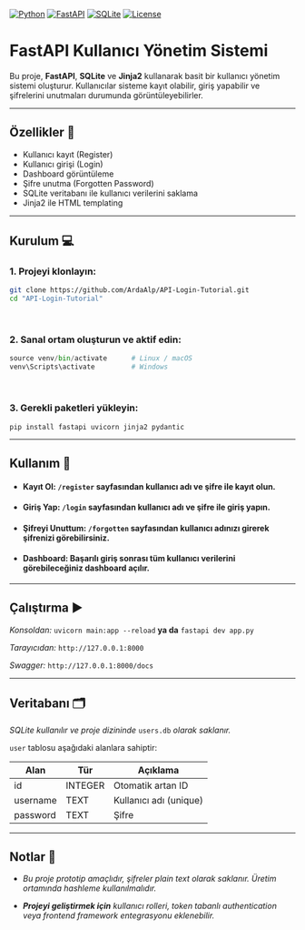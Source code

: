 [![Python](https://img.shields.io/badge/python-3.11-blue)](https://www.python.org/)
[![FastAPI](https://img.shields.io/badge/FastAPI-0.105-green)](https://fastapi.tiangolo.com/)
[![SQLite](https://img.shields.io/badge/SQLite-3-orange)](https://www.sqlite.org/index.html)
[![License](https://img.shields.io/badge/License-MIT-yellow)](LICENSE)

# FastAPI Kullanıcı Yönetim Sistemi

Bu proje, **FastAPI**, **SQLite** ve **Jinja2** kullanarak basit bir kullanıcı yönetim sistemi oluşturur. Kullanıcılar sisteme kayıt olabilir, giriş yapabilir ve şifrelerini unutmaları durumunda görüntüleyebilirler.

---

## Özellikler 🌟

- Kullanıcı kayıt (Register)  
- Kullanıcı girişi (Login)  
- Dashboard görüntüleme
- Şifre unutma (Forgotten Password)  
- SQLite veritabanı ile kullanıcı verilerini saklama  
- Jinja2 ile HTML templating  

---

## Kurulum 💻

### 1. Projeyi klonlayın:
```bash
git clone https://github.com/ArdaAlp/API-Login-Tutorial.git
cd "API-Login-Tutorial"
```

<br>

### 2. Sanal ortam oluşturun ve aktif edin:
```python -m venv venv
source venv/bin/activate      # Linux / macOS
venv\Scripts\activate         # Windows
```

<br>

### 3. Gerekli paketleri yükleyin:
```
pip install fastapi uvicorn jinja2 pydantic
```

---

## Kullanım 📌
- #### Kayıt Ol: ```/register``` sayfasından kullanıcı adı ve şifre ile kayıt olun.

- #### Giriş Yap: ```/login``` sayfasından kullanıcı adı ve şifre ile giriş yapın.

- #### Şifreyi Unuttum: ```/forgotten``` sayfasından kullanıcı adınızı girerek şifrenizi görebilirsiniz.

- #### Dashboard: Başarılı giriş sonrası tüm kullanıcı verilerini görebileceğiniz dashboard açılır.

---

## Çalıştırma ▶️
*Konsoldan:* ```uvicorn main:app --reload``` **ya da** ```fastapi dev app.py```

*Tarayıcıdan:* ```http://127.0.0.1:8000```

*Swagger:* ```http://127.0.0.1:8000/docs```

---

## Veritabanı 🗂
*SQLite kullanılır ve proje dizininde* ```users.db``` *olarak saklanır.*

```user``` tablosu aşağıdaki alanlara sahiptir:

| Alan     | Tür     | Açıklama               |
| -------- | ------- | ---------------------- |
| id       | INTEGER | Otomatik artan ID      |
| username | TEXT    | Kullanıcı adı (unique) |
| password | TEXT    | Şifre                  |

---

## Notlar 🔧
- *Bu proje prototip amaçlıdır, şifreler plain text olarak saklanır. Üretim ortamında hashleme kullanılmalıdır.*

- ***Projeyi geliştirmek için** kullanıcı rolleri, token tabanlı authentication veya frontend framework entegrasyonu eklenebilir.*

